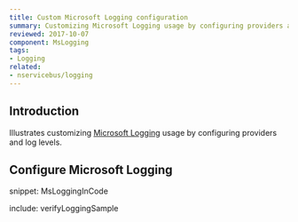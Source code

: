 ```yaml
---
title: Custom Microsoft Logging configuration
summary: Customizing Microsoft Logging usage by configuring providers and log levels.
reviewed: 2017-10-07
component: MsLogging
tags:
- Logging
related:
- nservicebus/logging
---
```



## Introduction

Illustrates customizing [Microsoft Logging](https://github.com/aspnet/Logging) usage by configuring providers and log levels.


## Configure Microsoft Logging

snippet: MsLoggingInCode


include: verifyLoggingSample